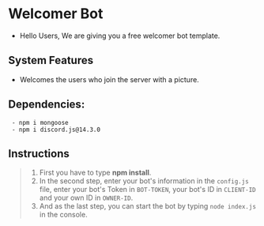 # Welcomer Bot
- Hello Users, We are giving you a free welcomer bot template.

## System Features
- Welcomes the users who join the server with a picture.
  
## Dependencies:
```
 - npm i mongoose
 - npm i discord.js@14.3.0
```

## Instructions
 > 1. First you have to type **npm install**.
 > 2. In the second step, enter your bot's information in the `config.js` file, enter your bot's Token in `BOT-TOKEN`, your bot's ID in `CLIENT-ID` and your own ID in `OWNER-ID`. 
 > 3. And as the last step, you can start the bot by typing `node index.js` in the console.


